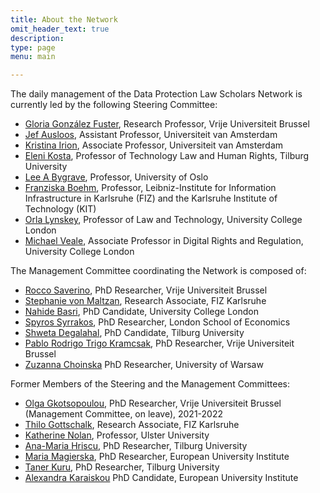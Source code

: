 ```yaml
---
title: About the Network
omit_header_text: true
description:
type: page
menu: main

---
```

The daily management of the Data Protection Law Scholars Network is currently led by the following Steering Committee:

- [Gloria González Fuster](https://glgonzalezfuster.blog/), Research Professor, Vrije Universiteit Brussel
- [Jef Ausloos](https://www.uva.nl/profiel/a/u/j.ausloos/j.ausloos.html), Assistant Professor, Universiteit van Amsterdam
- [Kristina Irion](https://www.uva.nl/en/profile/i/r/k.irion/k.irion.html), Associate Professor, Universiteit van Amsterdam
- [Eleni Kosta](https://www.tilburguniversity.edu/staff/e-kosta), Professor of Technology Law and Human Rights, Tilburg University
- [Lee A Bygrave](https://www.jus.uio.no/ifp/english/people/aca/lee/), Professor, University of Oslo
- [Franziska Boehm](https://www.fiz-karlsruhe.de/en/bereiche/publikationen-prof-dr-franziska-boehm), Professor, Leibniz-Institute for Information Infrastructure in Karlsruhe (FIZ) and the Karlsruhe Institute of Technology (KIT)
- [Orla Lynskey](https://www.coleurope.eu/whoswho/person/orla.lynskey), Professor of Law and Technology, University College London
- [Michael Veale](https://michae.lv), Associate Professor in Digital Rights and Regulation, University College London

The Management Committee coordinating the Network is composed of:

- [Rocco Saverino](https://lsts.research.vub.be/rocco-saverino), PhD Researcher, Vrije Universiteit Brussel
- [Stephanie von Maltzan](https://fizweb-p.fiz-karlsruhe.de/en/bereiche/lebenslauf-und-publikationen-stephanie-von-maltzan), Research Associate, FIZ Karlsruhe
- [Nahide Basri](https://iris.ucl.ac.uk/iris/browse/profile?upi=NBASR47), PhD Candidate, University College London
- [Spyros Syrrakos](https://www.lse.ac.uk/law/people/phd/spyros-syrrakos), PhD Researcher, London School of Economics
- [Shweta Degalahal](https://research.tilburguniversity.edu/en/persons/shweta-degalahal), PhD Candidate, Tilburg University
- [Pablo Rodrigo Trigo Kramcsak](https://lsts.research.vub.be/pablo-trigo-kramcsak), PhD Researcher, Vrije Universiteit Brussel
- [Zuzanna Choinska](https://delab.uw.edu.pl/o-nas/zuzanna-choinska/) PhD Researcher, University of Warsaw

Former Members of the Steering and the Management Committees:

- [Olga Gkotsopoulou](https://lsts.research.vub.be/olga-gkotsopoulou), PhD Researcher, Vrije Universiteit Brussel (Management Committee, on leave), 2021-2022
- [Thilo Gottschalk](https://www.fiz-karlsruhe.de/index.php/en/forschung/lebenslauf-und-publikationen-thilo-gottschalk), Research Associate, FIZ Karlsruhe
- [Katherine Nolan](https://pure.ulster.ac.uk/en/persons/katherine-nolan), Professor, Ulster University
- [Ana-Maria Hriscu](https://www.tilburguniversity.edu/staff/a-m-hriscu), PhD Researcher, Tilburg University
- [Maria Magierska](https://me.eui.eu/maria-magierska/), PhD Researcher, European University Institute
- [Taner Kuru](https://www.tilburguniversity.edu/staff/t-kuru), PhD Researcher, Tilburg University
- [Alexandra Karaiskou](https://www.eui.eu/people?id=alexandra-karaiskou) PhD Candidate, European University Institute
